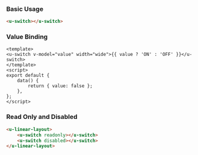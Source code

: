 ### Basic Usage

``` html
<u-switch></u-switch>
```

### Value Binding

``` vue
<template>
<u-switch v-model="value" width="wide">{{ value ? 'ON' : 'OFF' }}</u-switch>
</template>
<script>
export default {
    data() {
        return { value: false };
    },
};
</script>
```

### Read Only and Disabled

``` html
<u-linear-layout>
    <u-switch readonly></u-switch>
    <u-switch disabled></u-switch>
</u-linear-layout>
```
